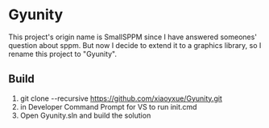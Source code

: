 # Gyunity
This project's origin name is SmallSPPM since I have answered someones' question about sppm. But now I decide to extend it to a graphics library, so I rename this project to "Gyunity".

## Build
1. git clone --recursive https://github.com/xiaoyxue/Gyunity.git
2. in Developer Command Prompt for VS to run init.cmd
3. Open Gyunity.sln and build the solution